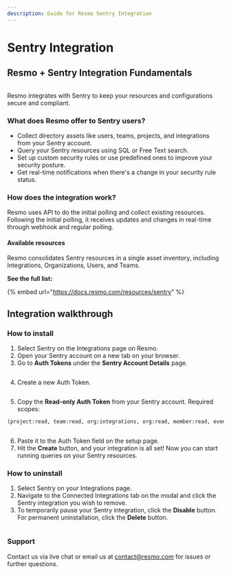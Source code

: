 ```yaml
---
description: Guide for Resmo Sentry Integration
---
```


# Sentry Integration

## Resmo + Sentry Integration Fundamentals

<figure><img src="../.gitbook/assets/sentry-logo.png" alt=""><figcaption></figcaption></figure>

Resmo integrates with Sentry to keep your resources and configurations secure and compliant.

### What does Resmo offer to Sentry users?

* Collect directory assets like users, teams, projects, and integrations from your Sentry account.
* Query your Sentry resources using SQL or Free Text search.
* Set up custom security rules or use predefined ones to improve your security posture.
* Get real-time notifications when there's a change in your security rule status.

### How does the integration work?

Resmo uses API to do the initial polling and collect existing resources. Following the initial polling, it receives updates and changes in real-time through webhook and regular polling.

#### Available resources

Resmo consolidates Sentry resources in a single asset inventory, including Integrations, Organizations, Users, and Teams.

**See the full list:**

{% embed url="https://docs.resmo.com/resources/sentry" %}

## Integration walkthrough

### How to install

1. Select Sentry on the Integrations page on Resmo.
2. Open your Sentry account on a new tab on your browser.
3. Go to **Auth Tokens** under the **Sentry Account Details** page.

<figure><img src="../.gitbook/assets/go-to-user-settings.jpg" alt=""><figcaption></figcaption></figure>

4. Create a new Auth Token.

<figure><img src="../.gitbook/assets/create-new-token.png" alt=""><figcaption></figcaption></figure>

5. Copy the **Read-only Auth Token** from your Sentry account. Required scopes:

```html
(project:read, team:read, org:integrations, org:read, member:read, event:read)
```

<figure><img src="../.gitbook/assets/sentry-token-scopes.png" alt=""><figcaption></figcaption></figure>

6. Paste it to the Auth Token field on the setup page.
7. Hit the **Create** button, and your integration is all set! Now you can start running queries on your Sentry resources.

### How to uninstall

1. Select Sentry on your Integrations page.
2. Navigate to the Connected Integrations tab on the modal and click the Sentry integration you wish to remove.
3. To temporarily pause your Sentry integration, click the **Disable** button. For permanent uninstallation, click the **Delete** button.

<figure><img src="../.gitbook/assets/disable-button.png" alt=""><figcaption></figcaption></figure>

### Support

Contact us via live chat or email us at contact@resmo.com for issues or further questions.

